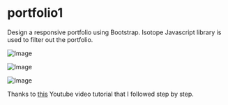 # portfolio1
Design a responsive portfolio using Bootstrap. Isotope Javascript library is used to filter out the portfolio.

![Image](../master/img/screenshot1.png)

![Image](../master/img/screenshot2.png)

![Image](../master/img/screenshot3.png)

Thanks to [this](https://www.youtube.com/playlist?list=PLHHEH8A1pSa45eeEsyXcMQZxIp63fPcp4 "Tutorial Picks") Youtube video tutorial that I followed step by step.
